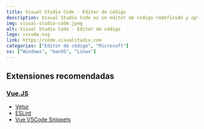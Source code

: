 ```yaml
---
title: Visual Studio Code - Editor de código
description: Visual Studio Code es un editor de código redefinido y optimizado para construir y depurar aplicaciones web.
img: visual-studio-code.jpeg
alt: Visual Studio Code - Editor de código
logo: vscode.svg
link: https://code.visualstudio.com
categorias: ["Editor de código", "Microsoft"]
so: ["Windows", "macOS", "Linux"]
---
```


## Extensiones recomendadas
### [Vue.JS](https://vuejs.org/)

- [Vetur](https://marketplace.visualstudio.com/items?itemName=octref.vetur)
- [ESLint](https://eslint.vuejs.org/)
- [Vue VSCode Snippets](https://marketplace.visualstudio.com/items?itemName=sdras.vue-vscode-snippets)
